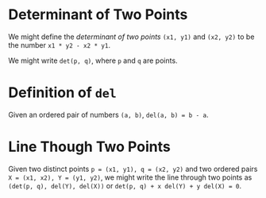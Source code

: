 # Determinant of Two Points

We might define the _determinant of two points_ `(x1, y1)` and `(x2, y2)` to be the number `x1 * y2 - x2 * y1`.

We might write `det(p, q)`, where `p` and `q` are points.

# Definition of `del`

Given an ordered pair of numbers `(a, b)`, `del(a, b) = b - a`.

# Line Though Two Points

Given two distinct points `p = (x1, y1), q = (x2, y2)` and
two ordered pairs `X = (x1, x2), Y = (y1, y2)`,
we might write the line through two points as `(det(p, q), del(Y), del(X))` or
`det(p, q) + x del(Y) + y del(X) = 0`.
